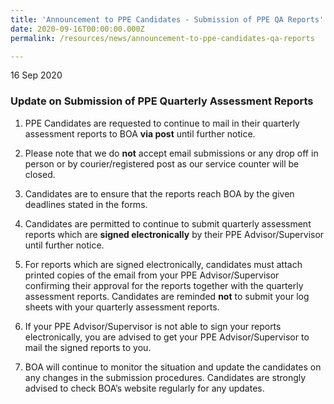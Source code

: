 ```yaml
---
title: 'Announcement to PPE Candidates - Submission of PPE QA Reports'
date: 2020-09-16T00:00:00.000Z
permalink: /resources/news/announcement-to-ppe-candidates-qa-reports

---
```


16 Sep 2020

### **Update on Submission of PPE Quarterly Assessment Reports**

1.	PPE Candidates are requested to continue to mail in their quarterly assessment reports to BOA **via post** until further notice. 

2.	Please note that we do **not** accept email submissions or any drop off in person or by courier/registered post as our service counter will be closed.

3.	Candidates are to ensure that the reports reach BOA by the given deadlines stated in the forms.

4.	Candidates are permitted to continue to submit quarterly assessment reports which are **signed electronically** by their PPE Advisor/Supervisor until further notice.

5.	For reports which are signed electronically, candidates must attach printed copies of the email from your PPE Advisor/Supervisor confirming their approval for the reports together with the quarterly assessment reports. Candidates are reminded **not** to submit your log sheets with your quarterly assessment reports. 

6.	If your PPE Advisor/Supervisor is not able to sign your reports electronically, you are advised to get your PPE Advisor/Supervisor to mail the signed reports to you.

7.	BOA will continue to monitor the situation and update the candidates on any changes in the submission procedures. Candidates are strongly advised to check BOA’s website regularly for any updates. 
